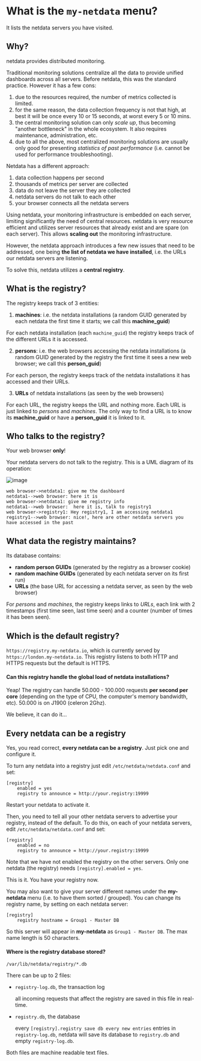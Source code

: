 # What is the `my-netdata` menu?

It lists the netdata servers you have visited.


## Why?

netdata provides distributed monitoring.

Traditional monitoring solutions centralize all the data to provide unified dashboards across all servers. Before netdata, this was the standard practice. However it has a few cons:

1. due to the resources required, the number of metrics collected is limited.
2. for the same reason, the data collection frequency is not that high, at best it will be once every 10 or 15 seconds, at worst every 5 or 10 mins.
2. the central monitoring solution can only *scale up*, thus becoming "another bottleneck" in the whole ecosystem. It also requires maintenance, administration, etc.
3. due to all the above, most centralized monitoring solutions are usually only good for presenting *statistics of past performance* (i.e. cannot be used for performance troubleshooting).

Netdata has a different approach:

1. data collection happens per second
2. thousands of metrics per server are collected
3. data do not leave the server they are collected
4. netdata servers do not talk to each other
5. your browser connects all the netdata servers

Using netdata, your monitoring infrastructure is embedded on each server, limiting significantly the need of central resources. netdata is very resource efficient and utilizes server resources that already exist and are spare (on each server). This allows **scaling out** the monitoring infrastructure. 

However, the netdata approach introduces a few new issues that need to be addressed, one being **the list of netdata we have installed**, i.e. the URLs our netdata servers are listening.

To solve this, netdata utilizes a **central registry**.

## What is the registry?

The registry keeps track of 3 entities:

1. **machines**: i.e. the netdata installations (a random GUID generated by each netdata the first time it starts; we call this **machine_guid**)

  For each netdata installation (each `machine_guid`) the registry keeps track of the different URLs it is accessed.

2. **persons**: i.e. the web browsers accessing the netdata installations (a random GUID generated by the registry the first time it sees a new web browser; we call this **person_guid**)

  For each person, the registry keeps track of the netdata installations it has accessed and their URLs.

3. **URLs** of netdata installations (as seen by the web browsers)

  For each URL, the registry keeps the URL and nothing more. Each URL is just linked to *persons* and *machines*. The only way to find a URL is to know its **machine_guid** or have a **person_guid** it is linked to it.

## Who talks to the registry?

Your web browser **only**!

Your netdata servers do not talk to the registry. This is a UML diagram of its operation:

![image](https://cloud.githubusercontent.com/assets/2662304/15268669/2990d818-19ef-11e6-831f-4328c8484424.png)

```sequence
web browser->netdata1: give me the dashboard
netdata1-->web browser: here it is
web browser->netdata1: give me registry info
netdata1-->web browser:  here it is, talk to registry1
web browser->registry1: Hey registry1, I am accessing netdata1
registry1-->web browser: nice!, here are other netdata servers you have accessed in the past
```


## What data the registry maintains?

Its database contains:

- **random person GUIDs** (generated by the registry as a browser cookie)
- **random machine GUIDs** (generated by each netdata server on its first run)
- **URLs** (the base URL for accessing a netdata server, as seen by the web browser)

For *persons* and *machines*, the registry keeps links to *URLs*, each link with 2 timestamps (first time seen, last time seen) and a counter (number of times it has been seen).

## Which is the default registry?

`https://registry.my-netdata.io`, which is currently served by `https://london.my-netdata.io`. This registry listens to both HTTP and HTTPS requests but the default is HTTPS.

#### Can this registry handle the global load of netdata installations?

Yeap! The registry can handle 50.000 - 100.000 requests **per second per core** (depending on the type of CPU, the computer's memory bandwidth, etc). 50.000 is on J1900 (celeron 2Ghz).

We believe, it can do it...

## Every netdata can be a registry

Yes, you read correct, **every netdata can be a registry**. Just pick one and configure it.

To turn any netdata into a registry just edit `/etc/netdata/netdata.conf` and set:

```
[registry]
    enabled = yes
    registry to announce = http://your.registry:19999
```

Restart your netdata to activate it.

Then, you need to tell all your other netdata servers to advertise your registry, instead of the default. To do this, on each of your netdata servers, edit `/etc/netdata/netdata.conf` and set:

```
[registry]
    enabled = no
    registry to announce = http://your.registry:19999
```

Note that we have not enabled the registry on the other servers. Only one netdata (the registry) needs `[registry].enabled = yes`.

This is it. You have your registry now.

You may also want to give your server different names under the **my-netdata** menu (i.e. to have them sorted / grouped). You can change its registry name, by setting on each netdata server:

```
[registry]
    registry hostname = Group1 - Master DB
```

So this server will appear in **my-netdata** as `Group1 - Master DB`. The max name length is 50 characters.

#### Where is the registry database stored?

`/var/lib/netdata/registry/*.db`

There can be up to 2 files:

- `registry-log.db`, the transaction log

    all incoming requests that affect the registry are saved in this file in real-time.

- `registry.db`, the database

    every `[registry].registry save db every new entries` entries in `registry-log.db`, netdata will save its database to `registry.db` and empty `registry-log.db`.

Both files are machine readable text files.
